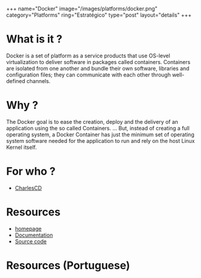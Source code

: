 +++
name="Docker"
image="/images/platforms/docker.png"
category="Platforms"
ring="Estratégico"
type="post"
layout="details"
+++

# What is it ?

Docker is a set of platform as a service products that use OS-level virtualization to deliver software in packages called containers. Containers are isolated from one another and bundle their own software, libraries and configuration files; they can communicate with each other through well-defined channels.

# Why ?

The Docker goal is to ease the creation, deploy and the delivery of an application using the so called Containers. ... But, instead of creating a full operating system, a Docker Container has just the minimum set of operating system software needed for the application to run and rely on the host Linux Kernel itself.

# For who ?
* [CharlesCD](https://charlescd.io/)

# Resources
* [homepage](https://www.docker.com/)
* [Documentation](https://docs.docker.com/)
* [Source code](https://github.com/docker)


# Resources (Portuguese)
